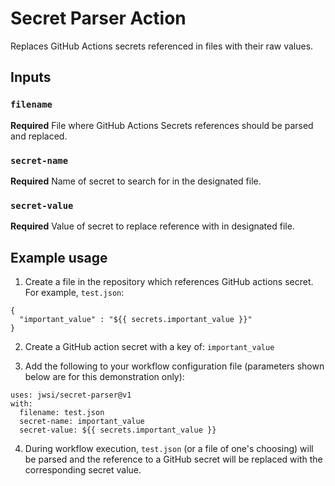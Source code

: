 # Secret Parser Action

Replaces GitHub Actions secrets referenced in files with their raw values.

## Inputs

### `filename`

**Required** File where GitHub Actions Secrets references should be parsed and replaced.

### `secret-name`

**Required** Name of secret to search for in the designated file.

### `secret-value`

**Required** Value of secret to replace reference with in designated file.

## Example usage

1. Create a file in the repository which references GitHub actions secret. For example, `test.json`:

```
{
  "important_value" : "${{ secrets.important_value }}"
}
```

2. Create a GitHub action secret with a key of: `important_value`

3. Add the following to your workflow configuration file (parameters shown below are for this demonstration only):

```
uses: jwsi/secret-parser@v1
with:
  filename: test.json
  secret-name: important_value
  secret-value: ${{ secrets.important_value }}
```

4. During workflow execution, `test.json` (or a file of one's choosing) will be parsed and the reference to a GitHub secret will be replaced with the corresponding secret value.